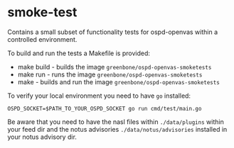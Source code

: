 # smoke-test

Contains a small subset of functionality tests for ospd-openvas within a controlled environment.

To build and run the tests a Makefile is provided:
- make build - builds the image `greenbone/ospd-openvas-smoketests`
- make run - runs the image `greenbone/ospd-openvas-smoketests`
- make - builds and run the image `greenbone/ospd-openvas-smoketests`

To verify your local environment you need to have `go` installed:

```
OSPD_SOCKET=$PATH_TO_YOUR_OSPD_SOCKET go run cmd/test/main.go
```

Be aware that you need to have the nasl files within `./data/plugins` within your feed dir and the notus advisories `./data/notus/advisories` installed in your notus advisory dir.
